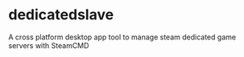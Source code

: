 # dedicatedslave
A cross platform desktop app tool to manage steam dedicated game servers with SteamCMD
